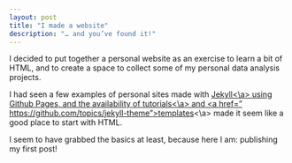 ```yaml
---
layout: post
title: "I made a website"
description: "… and you’ve found it!"
---
```


I decided to put together a personal website as an exercise to learn a bit of HTML, and to create a space to collect some of my personal data analysis projects. 

I had seen a few examples of personal sites made with <a href=”https://jekyllrb.com/”>Jekyll<\a> using Github Pages, and the availability of <a href=”https://paulle.ca/jekyll-tutorials”>tutorials<\a> and <a href=” https://github.com/topics/jekyll-theme”>templates<\a> made it seem like a good place to start with HTML. 

I seem to have grabbed the basics at least, because here I am: publishing my first post! 
